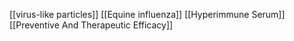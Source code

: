 [[virus-like particles]]
[[Equine influenza]]
[[Hyperimmune Serum]]
[[Preventive And Therapeutic Efficacy]]
